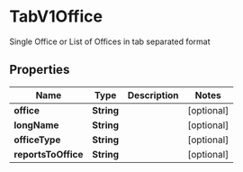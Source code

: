 

# TabV1Office

Single Office or List of Offices in tab separated format

## Properties

| Name | Type | Description | Notes |
|------------ | ------------- | ------------- | -------------|
|**office** | **String** |  |  [optional] |
|**longName** | **String** |  |  [optional] |
|**officeType** | **String** |  |  [optional] |
|**reportsToOffice** | **String** |  |  [optional] |



